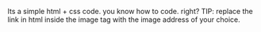 Its a simple html + css code. you know how to code. right?
TIP:
replace the link in html inside the image tag with the image address of your choice.
